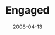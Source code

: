 ---
layout: message
category: message
series: "I AM..."
title: "Engaged"
date: 2008-04-13
message_id: 493
---